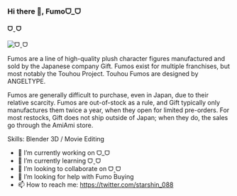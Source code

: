 ### Hi there 👋, Fumoᗜ_ᗜ
#### ᗜˬᗜ
![ᗜˬᗜ](https://github.com/kevin20888802/markDown123/blob/main/assets/20230124_065136.jpg)

Fumos are a line of high-quality plush character figures manufactured and sold by the Japanese company Gift. Fumos exist for multiple franchises, but most notably the Touhou Project. Touhou Fumos are designed by ANGELTYPE. 

Fumos are generally difficult to purchase, even in Japan, due to their relative scarcity. Fumos are out-of-stock as a rule, and Gift typically only manufactures them twice a year, when they open for limited pre-orders. For most restocks, Gift does not ship outside of Japan; when they do, the sales go through the AmiAmi store.

Skills: Blender 3D / Movie Editing

- 🔭 I’m currently working on ᗜ_ᗜ 
- 🌱 I’m currently learning ᗜˬᗜ 
- 👯 I’m looking to collaborate on ᗜ˰ᗜ 
- 🤔 I’m looking for help with Fumo Buying 
- 📫 How to reach me: https://twitter.com/starshin_088 





